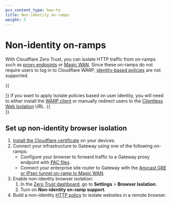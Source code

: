 ```yaml
---
pcx_content_type: how-to
title: Non-identity on-ramps
weight: 5
---
```


# Non-identity on-ramps

With Cloudflare Zero Trust, you can isolate HTTP traffic from on-ramps such as [proxy endpoints](/cloudflare-one/connections/connect-devices/agentless/pac-files/) or [Magic WAN](/magic-wan/tutorials/secure-web-gateway/). Since these on-ramps do not require users to log in to Cloudflare WARP, [identity-based policies](/cloudflare-one/policies/filtering/identity-selectors/) are not supported.

{{<Aside type="note">}}
If you want to apply Isolate policies based on user identity, you will need to either install the [WARP client](/cloudflare-one/connections/connect-devices/warp/) or manually redirect users to the [Clientless Web Isolation](/cloudflare-one/policies/browser-isolation/setup/clientless-browser-isolation/) URL.
{{</Aside>}}

## Set up non-identity browser isolation

1. [Install the Cloudflare certificate](/cloudflare-one/connections/connect-devices/warp/user-side-certificates/install-cloudflare-cert/) on your devices.
2. Connect your infrastructure to Gateway using one of the following on-ramps:
   - Configure your browser to forward traffic to a Gateway proxy endpoint with [PAC files](/cloudflare-one/connections/connect-devices/agentless/pac-files/).
   - Connect your enterprise site router to Gateway with the [Anycast GRE or IPsec tunnel on-ramp to Magic WAN](/magic-wan/tutorials/secure-web-gateway/).
3. Enable non-identity browser isolation:
   1. In the [Zero Trust dashboard](https://one.dash.cloudflare.com/), go to **Settings** > **Browser Isolation**.
   2. Turn on **Non-identity on-ramp support**.
4. Build a non-identity [HTTP policy](/cloudflare-one/policies/browser-isolation/isolation-policies/) to isolate websites in a remote browser.
